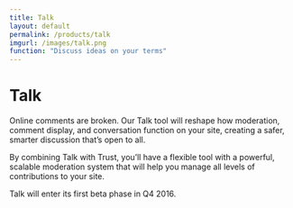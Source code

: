 ```yaml
---
title: Talk
layout: default
permalink: /products/talk
imgurl: /images/talk.png
function: "Discuss ideas on your terms"
---
```

# Talk 

Online comments are broken. Our Talk tool will reshape how moderation, comment display, and conversation function on your site, creating a safer, smarter discussion that’s open to all.

By combining Talk with Trust, you’ll have a flexible tool with a powerful, scalable moderation system that will help you manage all levels of contributions to your site.

Talk will enter its first beta phase in Q4 2016.

